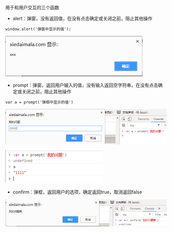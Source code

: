 用于和用户交互的三个函数

* alert：弹窗，没有返回值，在没有点击确定或关闭之前，阻止其他操作

```
window.alert('弹窗中显示的值');
```

![](/assets/window_alert.png)

* prompt：弹窗，返回用户输入的值，没有输入返回空字符串，在没有点击确定或关闭之前，阻止其他操作

```
var a = prompt('弹框中显示的值')
```

![](/assets/window_prompt.png)

![](/assets/window_prompt2.png)

* confirm：弹框，返回用户的选项，确定返回true，取消返回false

![](/assets/window_confirm.png)

